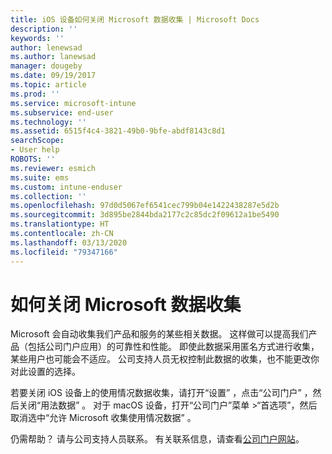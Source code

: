 ```yaml
---
title: iOS 设备如何关闭 Microsoft 数据收集 | Microsoft Docs
description: ''
keywords: ''
author: lenewsad
ms.author: lanewsad
manager: dougeby
ms.date: 09/19/2017
ms.topic: article
ms.prod: ''
ms.service: microsoft-intune
ms.subservice: end-user
ms.technology: ''
ms.assetid: 6515f4c4-3821-49b0-9bfe-abdf8143c8d1
searchScope:
- User help
ROBOTS: ''
ms.reviewer: esmich
ms.suite: ems
ms.custom: intune-enduser
ms.collection: ''
ms.openlocfilehash: 97d0d5067ef6541cec799b04e1422438287e5d2b
ms.sourcegitcommit: 3d895be2844bda2177c2c85dc2f09612a1be5490
ms.translationtype: HT
ms.contentlocale: zh-CN
ms.lasthandoff: 03/13/2020
ms.locfileid: "79347166"
---
```

# <a name="how-to-turn-off-microsoft-data-collection"></a>如何关闭 Microsoft 数据收集

Microsoft 会自动收集我们产品和服务的某些相关数据。 这样做可以提高我们产品（包括公司门户应用）的可靠性和性能。 即使此数据采用匿名方式进行收集，某些用户也可能会不适应。 公司支持人员无权控制此数据的收集，也不能更改你对此设置的选择。

若要关闭 iOS 设备上的使用情况数据收集，请打开“设置”  ，点击“公司门户”  ，然后关闭“用法数据”  。 对于 macOS 设备，打开“公司门户”菜单 >“首选项”，然后取消选中“允许 Microsoft 收集使用情况数据”    。

仍需帮助？ 请与公司支持人员联系。 有关联系信息，请查看[公司门户网站](https://go.microsoft.com/fwlink/?linkid=2010980)。
